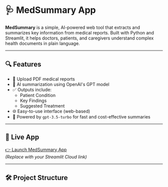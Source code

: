 # 🩺 MedSummary App

**MedSummary** is a simple, AI-powered web tool that extracts and summarizes key information from medical reports. Built with Python and Streamlit, it helps doctors, patients, and caregivers understand complex health documents in plain language.

---

## 🔍 Features

- 📄 Upload PDF medical reports
- 🤖 AI summarization using OpenAI's GPT model
- ✅ Outputs include:
  - Patient Condition
  - Key Findings
  - Suggested Treatment
- 🌐 Easy-to-use interface (web-based)
- 🧠 Powered by `gpt-3.5-turbo` for fast and cost-effective summaries

---

## 🚀 Live App

[👉 Launch MedSummary App](https://medsummary.streamlit.app/)  
*(Replace with your Streamlit Cloud link)*

---

## 🛠️ Project Structure


